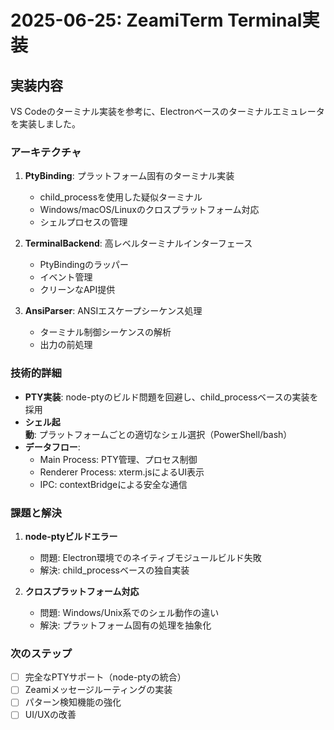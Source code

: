 # 2025-06-25: ZeamiTerm Terminal実装

## 実装内容

VS Codeのターミナル実装を参考に、Electronベースのターミナルエミュレータを実装しました。

### アーキテクチャ

1. **PtyBinding**: プラットフォーム固有のターミナル実装
   - child_processを使用した疑似ターミナル
   - Windows/macOS/Linuxのクロスプラットフォーム対応
   - シェルプロセスの管理

2. **TerminalBackend**: 高レベルターミナルインターフェース
   - PtyBindingのラッパー
   - イベント管理
   - クリーンなAPI提供

3. **AnsiParser**: ANSIエスケープシーケンス処理
   - ターミナル制御シーケンスの解析
   - 出力の前処理

### 技術的詳細

- **PTY実装**: node-ptyのビルド問題を回避し、child_processベースの実装を採用
- **シェル起動**: プラットフォームごとの適切なシェル選択（PowerShell/bash）
- **データフロー**: 
  - Main Process: PTY管理、プロセス制御
  - Renderer Process: xterm.jsによるUI表示
  - IPC: contextBridgeによる安全な通信

### 課題と解決

1. **node-ptyビルドエラー**
   - 問題: Electron環境でのネイティブモジュールビルド失敗
   - 解決: child_processベースの独自実装

2. **クロスプラットフォーム対応**
   - 問題: Windows/Unix系でのシェル動作の違い
   - 解決: プラットフォーム固有の処理を抽象化

### 次のステップ

- [ ] 完全なPTYサポート（node-ptyの統合）
- [ ] Zeamiメッセージルーティングの実装
- [ ] パターン検知機能の強化
- [ ] UI/UXの改善